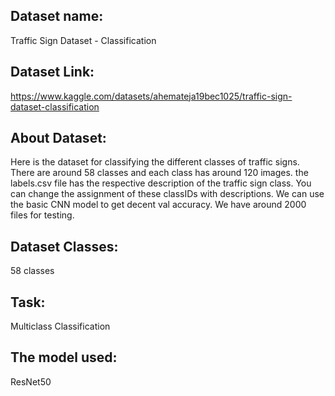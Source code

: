 ## Dataset name: 
Traffic Sign Dataset - Classification

## Dataset Link: 
https://www.kaggle.com/datasets/ahemateja19bec1025/traffic-sign-dataset-classification

## About Dataset:
Here is the dataset for classifying the different classes of traffic signs. There are around 58 classes and each class has around 120 images. the labels.csv file has the respective description of the traffic sign class. You can change the assignment of these classIDs with descriptions. We can use the basic CNN model to get decent val accuracy. We have around 2000 files for testing.

## Dataset Classes: 
58 classes

## Task:
Multiclass Classification

## The model used:
ResNet50
